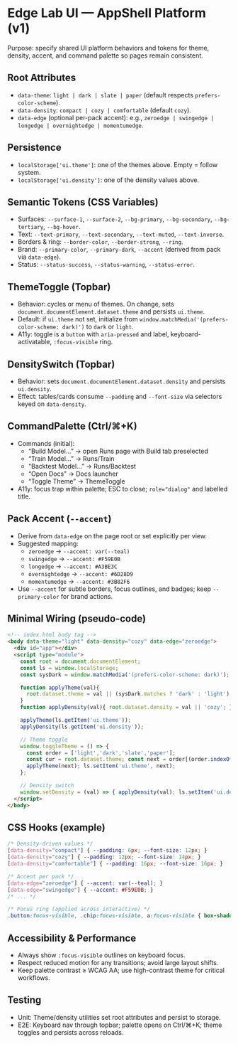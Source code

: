 # Edge Lab UI — AppShell Platform (v1)

Purpose: specify shared UI platform behaviors and tokens for theme, density, accent, and command palette so pages remain consistent.

## Root Attributes
- `data-theme`: `light | dark | slate | paper` (default respects `prefers-color-scheme`).
- `data-density`: `compact | cozy | comfortable` (default `cozy`).
- `data-edge` (optional per-pack accent): e.g., `zeroedge | swingedge | longedge | overnightedge | momentumedge`.

## Persistence
- `localStorage['ui.theme']`: one of the themes above. Empty = follow system.
- `localStorage['ui.density']`: one of the density values above.

## Semantic Tokens (CSS Variables)
- Surfaces: `--surface-1`, `--surface-2`, `--bg-primary`, `--bg-secondary`, `--bg-tertiary`, `--bg-hover`.
- Text: `--text-primary`, `--text-secondary`, `--text-muted`, `--text-inverse`.
- Borders & ring: `--border-color`, `--border-strong`, `--ring`.
- Brand: `--primary-color`, `--primary-dark`, `--accent` (derived from pack via `data-edge`).
- Status: `--status-success`, `--status-warning`, `--status-error`.

## ThemeToggle (Topbar)
- Behavior: cycles or menu of themes. On change, sets `document.documentElement.dataset.theme` and persists `ui.theme`.
- Default: if `ui.theme` not set, initialize from `window.matchMedia('(prefers-color-scheme: dark)')` to `dark` or `light`.
- A11y: toggle is a `button` with `aria-pressed` and label, keyboard-activatable, `:focus-visible` ring.

## DensitySwitch (Topbar)
- Behavior: sets `document.documentElement.dataset.density` and persists `ui.density`.
- Effect: tables/cards consume `--padding` and `--font-size` via selectors keyed on `data-density`.

## CommandPalette (Ctrl/⌘+K)
- Commands (initial):
  - “Build Model…” → open Runs page with Build tab preselected
  - “Train Model…” → Runs/Train
  - “Backtest Model…” → Runs/Backtest
  - “Open Docs” → Docs launcher
  - “Toggle Theme” → ThemeToggle
- A11y: focus trap within palette; ESC to close; `role="dialog"` and labelled title.

## Pack Accent (`--accent`)
- Derive from `data-edge` on the page root or set explicitly per view.
- Suggested mapping:
  - `zeroedge` → `--accent: var(--teal)`
  - `swingedge` → `--accent: #F59E0B`
  - `longedge` → `--accent: #A3BE3C`
  - `overnightedge` → `--accent: #6D28D9`
  - `momentumedge` → `--accent: #3B82F6`
- Use `--accent` for subtle borders, focus outlines, and badges; keep `--primary-color` for brand actions.

## Minimal Wiring (pseudo-code)
```html
<!-- index.html body tag -->
<body data-theme="light" data-density="cozy" data-edge="zeroedge">
  <div id="app"></div>
  <script type="module">
    const root = document.documentElement;
    const ls = window.localStorage;
    const sysDark = window.matchMedia('(prefers-color-scheme: dark)');

    function applyTheme(val){
      root.dataset.theme = val || (sysDark.matches ? 'dark' : 'light');
    }
    function applyDensity(val){ root.dataset.density = val || 'cozy'; }

    applyTheme(ls.getItem('ui.theme'));
    applyDensity(ls.getItem('ui.density'));

    // Theme toggle
    window.toggleTheme = () => {
      const order = ['light','dark','slate','paper'];
      const cur = root.dataset.theme; const next = order[(order.indexOf(cur)+1)%order.length];
      applyTheme(next); ls.setItem('ui.theme', next);
    };

    // Density switch
    window.setDensity = (val) => { applyDensity(val); ls.setItem('ui.density', val); };
  </script>
</body>
```

## CSS Hooks (example)
```css
/* Density-driven values */
[data-density="compact"] { --padding: 6px; --font-size: 12px; }
[data-density="cozy"] { --padding: 12px; --font-size: 14px; }
[data-density="comfortable"] { --padding: 16px; --font-size: 16px; }

/* Accent per pack */
[data-edge="zeroedge"] { --accent: var(--teal); }
[data-edge="swingedge"] { --accent: #F59E0B; }
/* ... */

/* Focus ring (applied across interactive) */
.button:focus-visible, .chip:focus-visible, a:focus-visible { box-shadow: var(--ring); outline: none; }
```

## Accessibility & Performance
- Always show `:focus-visible` outlines on keyboard focus.
- Respect reduced motion for any transitions; avoid large layout shifts.
- Keep palette contrast ≥ WCAG AA; use high-contrast theme for critical workflows.

## Testing
- Unit: Theme/density utilities set root attributes and persist to storage.
- E2E: Keyboard nav through topbar; palette opens on Ctrl/⌘+K; theme toggles and persists across reloads.

